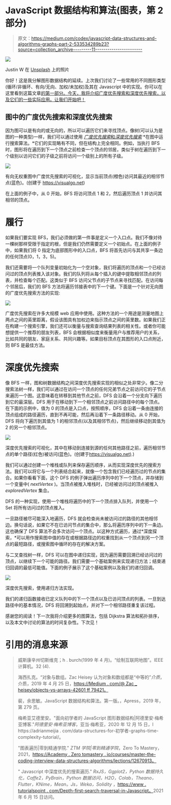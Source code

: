 # JavaScript 数据结构和算法(图表，第 2 部分)

> 原文：<https://medium.com/codex/javascript-data-structures-and-algorithms-graphs-part-2-533534289b23?source=collection_archive---------11----------------------->

![](img/fada4ee16d6728ccfbb3fcb55d4bb06d.png)

Justin W 在 [Unsplash](https://unsplash.com?utm_source=medium&utm_medium=referral) 上的照片

你好！这是我分解图形数据结构的延续。上次我们讨论了一些常用的不同图形类型(循环/非循环、有向/无向、加权/未加权)及其在 Javascript 中的实现。你可以在这里看到这篇文章[的第一部分。今天，我将介绍广度优先搜索和深度优先搜索，以及它们的一些实际应用。让我们开始吧！](/@be00f566a88f/67cc1d9bfcc7?sk=)

## 图中的广度优先搜索和深度优先搜索

因为图可以是有向的或无向的，所以可以遍历它们来寻找顶点。像树(可以认为是图的一种类型)一样，我们可以通过使用 [*广度优先搜索*和*深度优先搜索*](/codex/javascript-data-structures-and-algorithms-search-algorithms-part-2-6f7c577b32e9) *在图中运行搜索算法。*它们的实现略有不同，但在结构上完全相同。例如，当执行 BFS 时，图形将在遍历到下一个顶点之前检查一个顶点的邻居，类似于树在遍历到下一个级别以访问它们的子级之前将访问一个级别上的所有子级。

![](img/0b85e652b36b914bc3ff34311e4fd9ae.png)

有向无权重图中广度优先搜索的可视化，显示当前顶点(橙色)访问其最近的相邻节点(蓝色)。(创建于 https://visualgo.net)

在上面的例子中，从 0 开始，BFS 将访问顶点 1 和 2，然后遍历顶点 1 并访问其相邻的顶点。

# 履行

如果我们要实现 BFS，我们必须做的第一件事是定义一个入口点。我们不像对待一棵树那样受限于指定的根，但是我们仍然需要定义一个初始点。在上面的例子中，如果我们将 0 指定为底部图形中的入口点，BFS 将首先访问与其共享一条边的任何顶点(0，1，3，5)。

我们还需要将一个队列变量初始化为一个空对象，我们将遍历的顶点和一个已经访问过的顶点列表推入该对象。我们的队列将从每个插入的键中提取相邻顶点的列表，并检查每个匹配。这类似于 BFS 访问父节点的子节点来寻找匹配。在访问每个邻居后，我们的 BFS 方法将遍历邻接表中的下一个键。下面是一个针对无向图的广度优先搜索方法的实现:

![](img/7a2b5bebe0e0955db32299cf199f5b81.png)

广度优先搜索在许多大规模 web 应用中使用。这种方法的一个用途是测量地图上两点之间的英里距离，假设该图具有加权边来指示顶点之间的英里数。如果我们正在构建一个搜索引擎，我们还可以衡量与搜索查询结果列表的相关性。或者你可能想提供一个推荐的朋友列表，BFS 会根据相似度来衡量用户与推荐用户的关系，比如共同的朋友、家庭关系、共同兴趣等。如果目标顶点在其图形的入口点附近，则 BFS 是最佳方法。

# 深度优先搜索

像 BFS 一样，图和树数据结构之间深度优先搜索实现的相似之处非常少。像二分搜索法树一样，我们可以通过在访问一个顶点的任何兄弟节点之前访问它的子节点来遍历一个图。这意味着在转移到其他节点之前，DFS 会沿着一个分支向下遍历到它的最深层。DFS 用于在移动到下一个相邻顶点之前访问路径中的每个顶点。在下面的示例中，值为 0 的顶点是入口点，按照顺序，DFS 会沿着一条由连接的顶点组成的路径遍历，直到不再可能，然后再沿着下一条路径移动。从 0 开始，DFS 将向下遍历到其值为 1 的相邻顶点(以及其相邻节点)，然后继续移动到其值为 2 的另一个相邻顶点。

![](img/0426fabae2fe9b38562cba4035bf9b9c.png)

深度优先搜索的可视化，其中在移动到连接到源的任何其他路径之前，遍历相邻节点的单个路径(红色)被访问(蓝色)。(创建于[https://visualgo.net)](https://visualgo.net).)

我们可以通过创建一个堆栈或队列来保存遍历顺序，从而实现深度优先的搜索方法。我们可以将它与一个列表结合起来，就像一个包含我们已经遍历过的节点的集合。如果你看看下面，这个 DFS 的例子弹出遍历序列中的下一个顶点，并存储到一个变量中( *nextVertex* )。当顶点被推入堆栈时，已经被访问过的顶点被推入 *exploredVertex* 集合。

DFS 的一种实现，使用一个堆栈将遍历中的下一个顶点排入队列，并使用一个 Set 将所有访问过的顶点推入。

一旦路径被尽可能深入地遍历，DFS 就会检查尚未被访问过的路径的其他相邻边。换句话说，如果它不在已访问节点的集合中，那么将遍历序列中的下一条边。这也确保了 DFS 算法不会多次访问一个顶点。以这种方式遍历，通过*深度探索，*可以用作搜索图中值的存在或根据路径边的权重找到从一个顶点到另一个顶点的最短路径，或搜索图中循环的存在的解决方案。

与二叉查找树一样，DFS 可以在图中递归实现，因为遍历需要回溯已经访问过的顶点，以继续下一个可能的路径。我们需要一个基础案例来实现递归方法；结束递归回调的最低可能值。下面的例子展示了这个基础案例以及我们的递归回调。

![](img/13c127614fcb336da6eb337bc7899adb.png)

深度优先搜索，使用递归方法实现。

我们的递归函数接收已定义队列中的下一个顶点以及已访问顶点的列表。一旦到达路径中的基本情况，DFS 将回溯到起始点，并对下一个相邻路径重复该过程。

感谢您的阅读！下一次我将介绍更多的图算法，包括 Dijkstra 算法和拓扑排序，以及本文中讨论的算法的时间复杂性。下次见！

# 引用的消息来源

> 威斯康辛州切斯维克；h . burch(1999 年 4 月)。“绘制互联网地图”。IEEE 计算机。32 (4).
> 
> 海西扎克。“对象与数组。Zac Heisey 认为对象和数组都是“中等的”*介质*，介质，2019 年 4 月 25 日，[https://Medium . com/@ Zac _ heisey/objects-vs-arrays-42601 ff 79421。](/@zac_heisey/objects-vs-arrays-42601ff79421.)
> 
> 裴，余思敏。JavaScript 数据结构和算法。第一版。，Apress，2019 年，第 279 页。
> 
> 梅希亚艾德里安。"面向初学者的 JavaScript 图形数据结构|阿德里安·梅希亚博客."*阿德里安·梅希亚博客*，亚当·梅希亚，2020 年 12 月 15 日，l https://adrianmeijia . com/data-structures-for-初学者-graphs-time-complexity-tutorial/。
> 
> "图表遍历|零到精通学院." *ZTM 学院|零到精通学院*，Zero To Mastery，2021，[https://Academy . Zero tomastery . io/courses/master-the-coding-interview-data-structures-algorithms/lections/12670913。](https://academy.zerotomastery.io/courses/master-the-coding-interview-data-structures-algorithms/lectures/12670913.)
> 
> " Javascript 中深度优先的搜索遍历." *RxJS，Ggplot2，Python 数据持久化，Caffe2，PyBrain，Python 数据访问，H2O，Colab，Theano，Flutter，KNime，Mean。Js，Weka，Solidity* ，[https://www . tutorialspoint . com/Depth-first-search-traversal-in-Javascript。](https://www.tutorialspoint.com/Depth-first-search-traversal-in-Javascript.)2021 年 6 月 15 日访问。